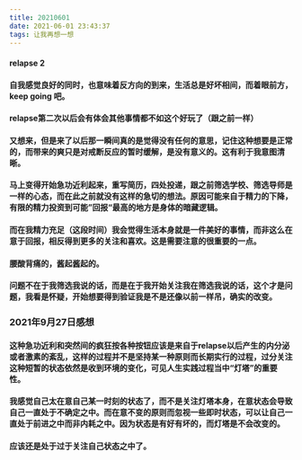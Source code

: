 ```yaml
---
title: 20210601
date: 2021-06-01 23:43:37
tags: 让我再想一想
---
```

#### relapse 2
#### 自我感觉良好的同时，也意味着反方向的到来，生活总是好坏相间，而着眼前方，keep going 吧。
#### relapse第二次以后会有体会其他事情都不如这个好玩了（跟之前一样）
#### 又想来，但是来了以后那一瞬间真的是觉得没有任何的意思，记住这种想要是正常的，而带来的爽只是对戒断反应的暂时缓解，是没有意义的。这有利于我意图清晰。
#### 马上变得开始急功近利起来，重写简历，四处投递，跟之前筛选学校、筛选导师是一样的心态，而在此之前就没有这样的急切的想法。原因可能来自于精力的下降，有限的精力投资到可能”回报“最高的地方是身体的暗藏逻辑。
#### 而在我精力充足（这段时间）我会觉得生活本身就是一件美好的事情，而非这么在意于回报，相反得到更多的关注和喜欢。这是需要注意的很重要的一点。
#### 腰酸背痛的，酱起酱起的。
#### 问题不在于我筛选我说的话，而是在于我开始关注我在筛选我说的话，这个才是问题，我看是怀疑，开始想要得到验证我是不是还像以前一样吊，确实的改变。
### 2021年9月27日感想
#### 这种急功近利和突然间的疯狂按各种按钮应该是来自于relapse以后产生的内分泌或者激素的紊乱，这样的过程并不是坚持某一种原则而长期实行的过程，过分关注这种短暂的状态依然是收到环境的变化，可见人生实践过程当中“灯塔”的重要性。
#### 我感觉自己太在意自己某一时刻的状态了，而不是关注灯塔本身，在意状态会导致自己一直处于不确定之中。而在意不变的原则而忽视一些即时状态，可以让自己一直处于前进之中而非内耗之中。因为状态是有好有坏的，而灯塔是不会改变的。
#### 应该还是处于过于关注自己状态之中了。